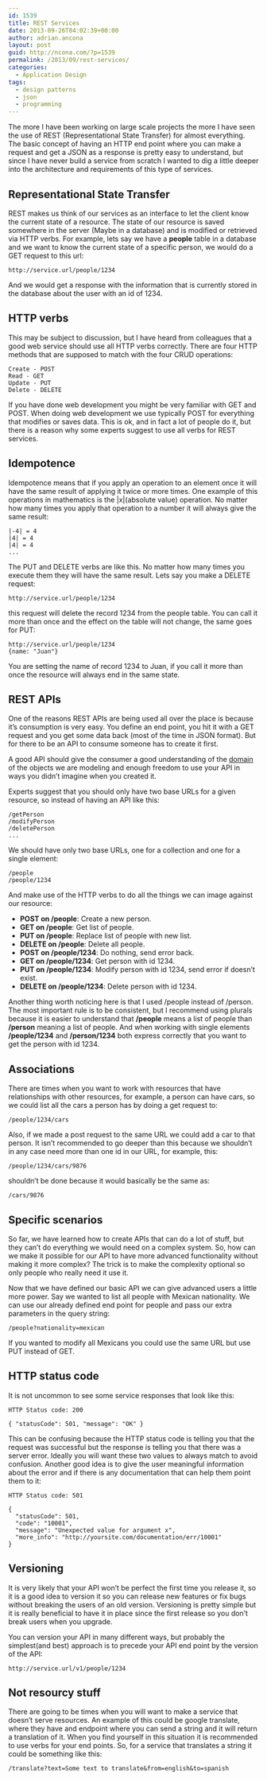 ```yaml
---
id: 1539
title: REST Services
date: 2013-09-26T04:02:39+00:00
author: adrian.ancona
layout: post
guid: http://ncona.com/?p=1539
permalink: /2013/09/rest-services/
categories:
  - Application Design
tags:
  - design patterns
  - json
  - programming
---
```

The more I have been working on large scale projects the more I have seen the use of REST (Representational State Transfer) for almost everything. The basic concept of having an HTTP end point where you can make a request and get a JSON as a response is pretty easy to understand, but since I have never build a service from scratch I wanted to dig a little deeper into the architecture and requirements of this type of services.

## Representational State Transfer

REST makes us think of our services as an interface to let the client know the current state of a resource. The state of our resource is saved somewhere in the server (Maybe in a database) and is modified or retrieved via HTTP verbs. For example, lets say we have a **people** table in a database and we want to know the current state of a specific person, we would do a GET request to this url:

```
http://service.url/people/1234
```

And we would get a response with the information that is currently stored in the database about the user with an id of 1234.

<!--more-->

## HTTP verbs

This may be subject to discussion, but I have heard from colleagues that a good web service should use all HTTP verbs correctly. There are four HTTP methods that are supposed to match with the four CRUD operations:

```
Create - POST
Read - GET
Update - PUT
Delete - DELETE
```

If you have done web development you might be very familiar with GET and POST. When doing web development we use typically POST for everything that modifies or saves data. This is ok, and in fact a lot of people do it, but there is a reason why some experts suggest to use all verbs for REST services.

## Idempotence

Idempotence means that if you apply an operation to an element once it will have the same result of applying it twice or more times. One example of this operations in mathematics is the |x|(absolute value) operation. No matter how many times you apply that operation to a number it will always give the same result:

```
|-4| = 4
|4| = 4
|4| = 4
...
```

The PUT and DELETE verbs are like this. No matter how many times you execute them they will have the same result. Lets say you make a DELETE request:

```
http://service.url/people/1234
```

this request will delete the record 1234 from the people table. You can call it more than once and the effect on the table will not change, the same goes for PUT:

```
http://service.url/people/1234
{name: "Juan"}
```

You are setting the name of record 1234 to Juan, if you call it more than once the resource will always end in the same state.

## REST APIs

One of the reasons REST APIs are being used all over the place is because it&#8217;s consumption is very easy. You define an end point, you hit it with a GET request and you get some data back (most of the time in JSON format). But for there to be an API to consume someone has to create it first.

A good API should give the consumer a good understanding of the [domain](http://en.wikipedia.org/wiki/Domain-driven_design "Domain Driven Design") of the objects we are modeling and enough freedom to use your API in ways you didn&#8217;t imagine when you created it.

Experts suggest that you should only have two base URLs for a given resource, so instead of having an API like this:

```
/getPerson
/modifyPerson
/deletePerson
...
```

We should have only two base URLs, one for a collection and one for a single element:

```
/people
/people/1234
```

And make use of the HTTP verbs to do all the things we can image against our resource:

  * **POST on /people**: Create a new person.
  * **GET on /people**: Get list of people.
  * **PUT on /people**: Replace list of people with new list.
  * **DELETE on /people**: Delete all people.
  * **POST on /people/1234**: Do nothing, send error back.
  * **GET on /people/1234**: Get person with id 1234.
  * **PUT on /people/1234**: Modify person with id 1234, send error if doesn&#8217;t exist.
  * **DELETE on /people/1234**: Delete person with id 1234.

Another thing worth noticing here is that I used /people instead of /person. The most important rule is to be consistent, but I recommend using plurals because it is easier to understand that **/people** means a list of people than **/person** meaning a list of people. And when working with single elements **/people/1234** and **/person/1234** both express correctly that you want to get the person with id 1234.

## Associations

There are times when you want to work with resources that have relationships with other resources, for example, a person can have cars, so we could list all the cars a person has by doing a get request to:

```
/people/1234/cars
```

Also, if we made a post request to the same URL we could add a car to that person. It isn&#8217;t recommended to go deeper than this because we shouldn&#8217;t in any case need more than one id in our URL, for example, this:

```
/people/1234/cars/9876
```

shouldn&#8217;t be done because it would basically be the same as:

```
/cars/9876
```

## Specific scenarios

So far, we have learned how to create APIs that can do a lot of stuff, but they can&#8217;t do everything we would need on a complex system. So, how can we make it possible for our API to have more advanced functionality without making it more complex? The trick is to make the complexity optional so only people who really need it use it.

Now that we have defined our basic API we can give advanced users a little more power. Say we wanted to list all people with Mexican nationality. We can use our already defined end point for people and pass our extra parameters in the query string:

```
/people?nationality=mexican
```

If you wanted to modify all Mexicans you could use the same URL but use PUT instead of GET.

## HTTP status code

It is not uncommon to see some service responses that look like this:

```
HTTP Status code: 200

{ "statusCode": 501, "message": "OK" }
```

This can be confusing because the HTTP status code is telling you that the request was successful but the response is telling you that there was a server error. Ideally you will want these two values to always match to avoid confusion. Another good idea is to give the user meaningful information about the error and if there is any documentation that can help them point them to it:

```
HTTP Status code: 501

{
  "statusCode": 501,
  "code": "10001",
  "message": "Unexpected value for argument x",
  "more_info": "http://yoursite.com/documentation/err/10001"
}
```

## Versioning

It is very likely that your API won&#8217;t be perfect the first time you release it, so it is a good idea to version it so you can release new features or fix bugs without breaking the users of an old version. Versioning is pretty simple but it is really beneficial to have it in place since the first release so you don&#8217;t break users when you upgrade.

You can version your API in many different ways, but probably the simplest(and best) approach is to precede your API end point by the version of the API:

```
http://service.url/v1/people/1234
```

## Not resourcy stuff

There are going to be times when you will want to make a service that doesn&#8217;t serve resources. An example of this could be google translate, where they have and endpoint where you can send a string and it will return a translation of it. When you find yourself in this situation it is recommended to use verbs for your end points. So, for a service that translates a string it could be something like this:

```
/translate?text=Some text to translate&from=english&to=spanish
```
